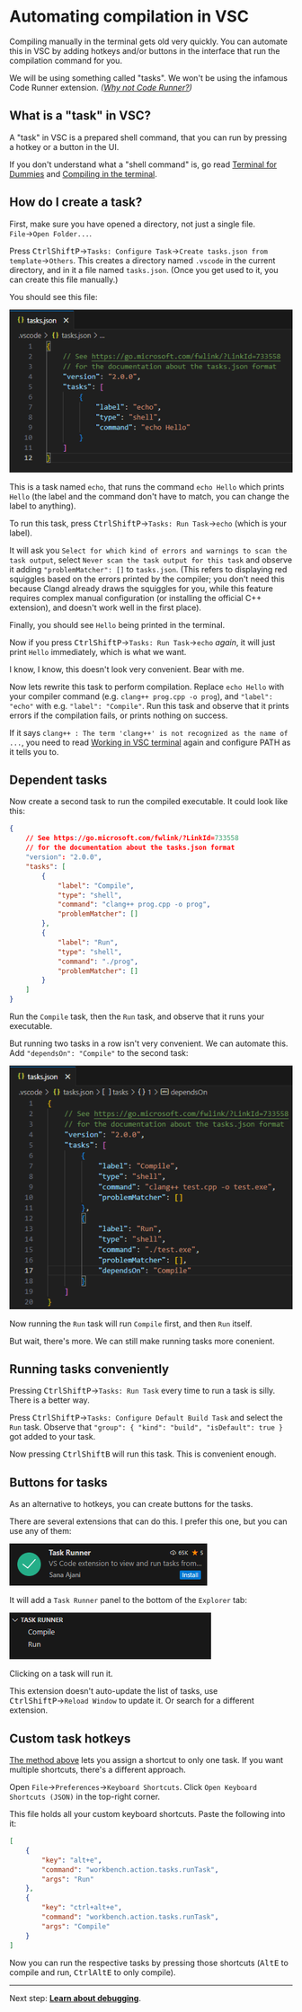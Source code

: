 # Automating compilation in VSC

Compiling manually in the terminal gets old very quickly. You can automate this in VSC by adding hotkeys and/or buttons in the interface that run the compilation command for you.

We will be using something called "tasks". We won't be using the infamous Code Runner extension. *([Why not Code Runner?](/why_not_code_runner.md))*

## What is a "task" in VSC?

A "task" in VSC is a prepared shell command, that you can run by pressing a hotkey or a button in the UI.

If you don't understand what a "shell command" is, go read [Terminal for Dummies](/terminal_for_dummies.md) and [Compiling in the terminal](/compiling_in_terminal.md).

## How do I create a task?

First, make sure you have opened a directory, not just a single file. `File`→`Open Folder...`.

Press <kbd>Ctrl</kbd><kbd>Shift</kbd><kbd>P</kbd>→`Tasks: Configure Task`→`Create tasks.json from template`→`Others`. This creates a directory named `.vscode` in the current directory, and in it a file named `tasks.json`. (Once you get used to it, you can create this file manually.)

You should see this file:

[![generated tasks.json](/images/generated_tasks_json.png)](/images/generated_tasks_json.png)

This is a task named `echo`, that runs the command `echo Hello` which prints `Hello` (the label and the command don't have to match, you can change the label to anything).

To run this task, press <kbd>Ctrl</kbd><kbd>Shift</kbd><kbd>P</kbd>→`Tasks: Run Task`→`echo` (which is your label).

It will ask you `Select for which kind of errors and warnings to scan the task output`, select `Never scan the task output for this task` and observe it adding `"problemMatcher": []` to `tasks.json`. (This refers to displaying red squiggles based on the errors printed by the compiler; you don't need this because Clangd already draws the squiggles for you, while this feature requires complex manual configuration (or installing the official C++ extension), and doesn't work well in the first place).

Finally, you should see `Hello` being printed in the terminal.

Now if you press <kbd>Ctrl</kbd><kbd>Shift</kbd><kbd>P</kbd>→`Tasks: Run Task`→`echo` *again*, it will just print `Hello` immediately, which is what we want.

I know, I know, this doesn't look very convenient. Bear with me.

Now lets rewrite this task to perform compilation. Replace `echo Hello` with your compiler command (e.g. `clang++ prog.cpp -o prog`), and `"label": "echo"` with e.g. `"label": "Compile"`. Run this task and observe that it prints errors if the compilation fails, or prints nothing on success.

If it says `clang++ : The term 'clang++' is not recognized as the name of ...`, you need to read [Working in VSC terminal](/working_in_vscode_terminal.md) again and configure PATH as it tells you to.

## Dependent tasks

Now create a second task to run the compiled executable. It could look like this:

```json
{
    // See https://go.microsoft.com/fwlink/?LinkId=733558
    // for the documentation about the tasks.json format
    "version": "2.0.0",
    "tasks": [
        {
            "label": "Compile",
            "type": "shell",
            "command": "clang++ prog.cpp -o prog",
            "problemMatcher": []
        },
        {
            "label": "Run",
            "type": "shell",
            "command": "./prog",
            "problemMatcher": []
        }
    ]
}
```

Run the `Compile` task, then the `Run` task, and observe that it runs your executable.

But running two tasks in a row isn't very convenient. We can automate this. Add `"dependsOn": "Compile"` to the second task:

[![task dependencies](/images/vsc_task_dependencies.png)](/images/vsc_task_dependencies.png)

Now running the `Run` task will run `Compile` first, and then `Run` itself.

But wait, there's more. We can still make running tasks more conenient.

## Running tasks conveniently

Pressing <kbd>Ctrl</kbd><kbd>Shift</kbd><kbd>P</kbd>→`Tasks: Run Task` every time to run a task is silly. There is a better way.

Press <kbd>Ctrl</kbd><kbd>Shift</kbd><kbd>P</kbd>→`Tasks: Configure Default Build Task` and select the `Run` task. Observe that `"group": { "kind": "build", "isDefault": true }` got added to your task.

Now pressing <kbd>Ctrl</kbd><kbd>Shift</kbd><kbd>B</kbd> will run this task. This is convenient enough.

## Buttons for tasks

As an alternative to hotkeys, you can create buttons for the tasks.

There are several extensions that can do this. I prefer this one, but you can use any of them:

[![task runner extension icon](/images/task_runner_extension_icon.png)](/images/task_runner_extension_icon.png)

It will add a `Task Runner` panel to the bottom of the `Explorer` tab:

[![task runner panel](/images/task_runner_panel.png)](/images/task_runner_panel.png)

Clicking on a task will run it.

This extension doesn't auto-update the list of tasks, use <kbd>Ctrl</kbd><kbd>Shift</kbd><kbd>P</kbd>→`Reload Window` to update it. Or search for a different extension.

## Custom task hotkeys

[The method above](#running-tasks-conveniently) lets you assign a shortcut to only one task. If you want multiple shortcuts, there's a different approach.

Open `File`→`Preferences`→`Keyboard Shortcuts`. Click `Open Keyboard Shortcuts (JSON)` in the top-right corner.

This file holds all your custom keyboard shortcuts. Paste the following into it:
```json
[
    {
        "key": "alt+e",
        "command": "workbench.action.tasks.runTask",
        "args": "Run"
    },
    {
        "key": "ctrl+alt+e",
        "command": "workbench.action.tasks.runTask",
        "args": "Compile"
    }
]
```

Now you can run the respective tasks by pressing those shortcuts (<kbd>Alt</kbd><kbd>E</kbd> to compile and run, <kbd>Ctrl</kbd><kbd>Alt</kbd><kbd>E</kbd> to only compile).

---

Next step: [**Learn about debugging**](/debugging_in_terminal.md).
